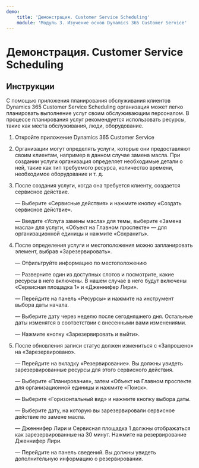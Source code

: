 ```yaml
---
demo:
    title: 'Демонстрация. Customer Service Scheduling'
    module: 'Модуль 3. Изучение основ Dynamics 365 Customer Service'
---
```


# Демонстрация. Customer Service Scheduling

## Инструкции

С помощью приложения планирования обслуживания клиентов Dynamics 365 Customer Service Scheduling организация может легко планировать выполнение услуг своим обслуживающим персоналом. В процессе планирования услуг рекомендуется использовать ресурсы, такие как места обслуживания, люди, оборудование. 

1. Откройте приложение Dynamics 365 Customer Service

2. Организации могут определять услуги, которые они предоставляют своим клиентам, например в данном случае замена масла. При создании услуги организация определяет необходимые детали о ней, такие как тип требуемого ресурса, количество времени, необходимое оборудование и т. д. 

 

3. После создания услуги, когда она требуется клиенту, создается сервисное действие. 

	— Выберите «Сервисные действия» и нажмите кнопку «Создать сервисное действие».

	— Введите «Услуга замены масла» для темы, выберите «Замена масла» для услуги, «Объект на Главном проспекте» — для организационной единицы и нажмите «Сохранить».

 

4. После определения услуги и местоположения можно запланировать элемент, выбрав «Зарезервировать».

	— Отфильтруйте информацию по местоположению 

	— Разверните один из доступных слотов и посмотрите, какие ресурсы в него включены. В нашем случае в него будут включены «Сервисная площадка 1» и «Дженнифер Лири».

	— Перейдите на панель «Ресурсы» и нажмите на инструмент выбора даты начала.

	— Выберите дату через неделю после сегодняшнего дня. Остальные даты изменятся в соответствии с внесенными вами изменениями. 

	— Нажмите кнопку «Зарезервировать и выйти».

 

5. После обновления записи статус должен измениться с «Запрошено» на «Зарезервировано».

	— Перейдите на вкладку «Резервирование». Вы должны увидеть зарезервированные ресурсы для этого сервисного действия.

	— Выберите «Планирование», затем «Объект на Главном проспекте для организационной единицы и нажмите «Поиск».

	— Выберите «Горизонтальный вид» и нажмите кнопку выбора даты.

	— Выберите дату, на которую вы зарезервировали сервисное действие по замене масла.

	— Дженнифер Лири и Сервисная площадка 1 должны отображаться как зарезервированные на 30 минут. Нажмите на резервирование Дженнифер Лири.

	— Перейдите на панель сведений. Вы должны увидеть дополнительную информацию о резервировании.
